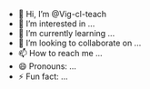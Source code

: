 - 👋 Hi, I’m @Vig-cl-teach
- 👀 I’m interested in ...
- 🌱 I’m currently learning ...
- 💞️ I’m looking to collaborate on ...
- 📫 How to reach me ...
- 😄 Pronouns: ...
- ⚡ Fun fact: ...

<!---
Vig-cl-teach/Vig-cl-teach is a ✨ special ✨ repository because its `README.md` (this file) appears on your GitHub profile.
You can click the Preview link to take a look at your changes.
--->
